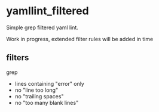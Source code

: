 # yamllint_filtered
Simple grep filtered yaml lint. 

Work in progress, extended filter rules will be added in time

## filters 
grep 
  - lines containing "error" only
  - no "line too long"
  - no "trailing spaces"
  - no "too many blank lines"
